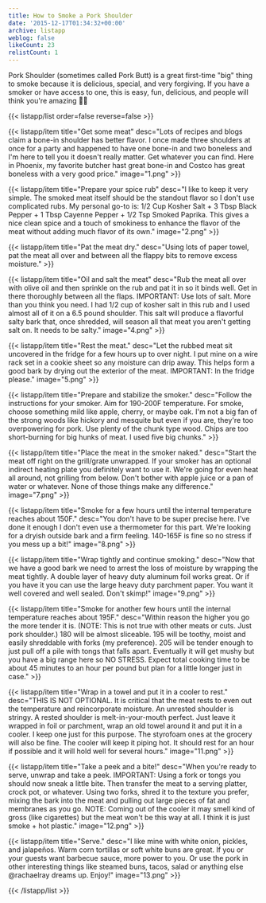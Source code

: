 ```yaml
---
title: How to Smoke a Pork Shoulder
date: '2015-12-17T01:34:32+00:00'
archive: listapp
weblog: false
likeCount: 23
relistCount: 1
---
```


Pork Shoulder (sometimes called Pork Butt) is a great first-time "big" thing to smoke because it is delicious, special, and very forgiving. If you have a smoker or have access to one, this is easy, fun, delicious, and people will think you're amazing 💅🏽

<!--more-->

{{< listapp/list order=false reverse=false >}}

   {{< listapp/item title="Get some meat"
      desc="Lots of recipes and blogs claim a bone-in shoulder has better flavor. I once made three shoulders at once for a party and happened to have one bone-in and two boneless and I'm here to tell you it doesn't really matter. Get whatever you can find. Here in Phoenix, my favorite butcher hast great bone-in and Costco has great boneless with a very good price."
      image="1.png" >}}

   {{< listapp/item title="Prepare your spice rub"
      desc="I like to keep it very simple. The smoked meat itself should be the standout flavor so I don't use complicated rubs. My personal go-to is: 1/2 Cup Kosher Salt + 3 Tbsp Black Pepper + 1 Tbsp Cayenne Pepper + 1/2 Tsp Smoked Paprika. This gives a nice clean spice and a touch of smokiness to enhance the flavor of the meat without adding much flavor of its own."
      image="2.png" >}}

   {{< listapp/item title="Pat the meat dry."
      desc="Using lots of paper towel, pat the meat all over and between all the flappy bits to remove excess moisture." >}}

   {{< listapp/item title="Oil and salt the meat"
      desc="Rub the meat all over with olive oil and then sprinkle on the rub and pat it in so it binds well. Get in there thoroughly between all the flaps. IMPORTANT: Use lots of salt. More than you think you need. I had 1/2 cup of kosher salt in this rub and I used almost all of it on a 6.5 pound shoulder. This salt will produce a flavorful salty bark that, once shredded, will season all that meat you aren't getting salt on. It needs to be salty."
      image="4.png" >}}

   {{< listapp/item title="Rest the meat."
      desc="Let the rubbed meat sit uncovered in the fridge for a few hours up to over night. I put mine on a wire rack set in a cookie sheet so any moisture can drip away. This helps form a good bark by drying out the exterior of the meat. IMPORTANT: In the fridge please."
      image="5.png" >}}

   {{< listapp/item title="Prepare and stabilize the smoker."
      desc="Follow the instructions for your smoker. Aim for 190-200F temperature. For smoke, choose something mild like apple, cherry, or maybe oak. I'm not a big fan of the strong woods like hickory and mesquite but even if you are, they're too overpowering for pork. Use plenty of the chunk type wood. Chips are too short-burning for big hunks of meat. I used five big chunks." >}}

   {{< listapp/item title="Place the meat in the smoker naked."
      desc="Start the meat off right on the grill/grate unwrapped. If your smoker has an optional indirect heating plate you definitely want to use it. We're going for even heat all around, not grilling from below. Don't bother with apple juice or a pan of water or whatever. None of those things make any difference."
      image="7.png" >}}

   {{< listapp/item title="Smoke for a few hours until the internal temperature reaches about 150F."
      desc="You don't have to be super precise here. I've done it enough I don't even use a thermometer for this part. We're looking for a dryish outside bark and a firm feeling. 140-165F is fine so no stress if you mess up a bit!"
      image="8.png" >}}

   {{< listapp/item title="Wrap tightly and continue smoking."
      desc="Now that we have a good bark we need to arrest the loss of moisture by wrapping the meat tightly. A double layer of heavy duty aluminum foil works great. Or if you have it you can use the large heavy duty parchment paper. You want it well covered and well sealed. Don't skimp!"
      image="9.png" >}}

   {{< listapp/item title="Smoke for another few hours until the internal temperature reaches about 195F."
      desc="Within reason the higher you go the more tender it is. (NOTE: This is not true with other meats or cuts. Just pork shoulder.) 180 will be almost sliceable. 195 will be toothy, moist and easily shreddable with forks (my preference). 205 will be tender enough to just pull off a pile with tongs that falls apart. Eventually it will get mushy but you have a big range here so NO STRESS. Expect total cooking time to be about 45 minutes to an hour per pound but plan for a little longer just in case." >}}

   {{< listapp/item title="Wrap in a towel and put it in a cooler to rest."
      desc="THIS IS NOT OPTIONAL. It is critical that the meat rests to even out the temperature and reincorporate moisture. An unrested shoulder is stringy. A rested shoulder is melt-in-your-mouth perfect. Just leave it wrapped in foil or parchment, wrap an old towel around it and put it in a cooler. I keep one just for this purpose. The styrofoam ones at the grocery will also be fine. The cooler will keep it piping hot. It should rest for an hour if possible and it will hold well for several hours."
      image="11.png" >}}

   {{< listapp/item title="Take a peek and a bite!"
      desc="When you're ready to serve, unwrap and take a peek. IMPORTANT: Using a fork or tongs you should now sneak a little bite. Then transfer the meat to a serving platter, crock pot, or whatever. Using two forks, shred it to the texture you prefer, mixing the bark into the meat and pulling out large pieces of fat and membranes as you go. NOTE: Coming out of the cooler it may smell kind of gross (like cigarettes) but the meat won't be this way at all. I think it is just smoke + hot plastic."
      image="12.png" >}}

   {{< listapp/item title="Serve."
      desc="I like mine with white onion, pickles, and jalapeños. Warm corn tortillas or soft white buns are great. If you or your guests want barbecue sauce, more power to you. Or use the pork in other interesting things like steamed buns, tacos, salad or anything else @rachaelray dreams up. Enjoy!"
      image="13.png" >}}

{{< /listapp/list >}}
